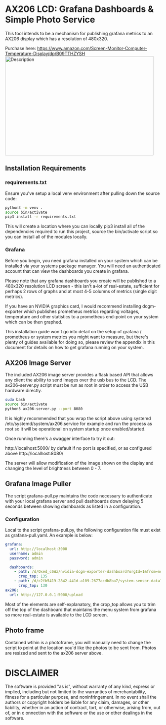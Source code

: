 # AX206 LCD: Grafana Dashboards & Simple Photo Service

This tool intends to be a mechanism for publishing grafana metrics to an AX206 display which has a resolution of 
480x320.   

Purchase here: https://www.amazon.com/Screen-Monitor-Computer-Temperature-Display/dp/B09TTHZYSH
<img src="https://github.com/user-attachments/assets/d726e83b-3e47-4757-a610-43bf2b3ead9e" alt="Description" width="480" height="320">




## Installation Requirements

### requirements.txt

Ensure you've setup a local venv environment after pulling down the source code:

```bash
python3 -m venv .
source bin/activate
pip3 install -r requirements.txt
```

This will create a location where you can locally pip3 install all of the dependencies required to run this project,
source the bin/activate script so you can install all of the modules locally.

### Grafana

Before you begin, you need grafana installed on your system which can be installed via your systems package manager.
You will need an authenticated account that can view the dashboards you create in grafana.

Please note that any grafana dashboards you create will be published to a 480x320 resolution LCD screen - this isn't
a-lot of real-estate, sufficient for perhaps 2 rows of graphs and at most 4-5 columns of metrics (single digit metrics).

If you have an NVIDIA graphics card, I would recommend installing dcgm-exporter which publishes prometheus metrics
regarding voltages, temperature and other statistics to a prometheus end-point on your system which can be then graphed.

This installation guide won't go into detail on the setup of grafana / prometheus or system metrics you might want to
measure, but there's plenty of guides available for doing so, please review the appendix in this document for details
on how to get grafana running on your system.

## AX206 Image Server

The included AX206 image server provides a flask based API that allows any client the ability to send images over the usb bus
to the LCD.  The ax206-server.py script must be run as root in order to access the USB hardware directly.

```bash
sudo bash
source bin/activate
python3 ax206-server.py --port 8080
```

It is highly recommended that you wrap the script above using systemd /etc/systemd/system/ax206.service for example and run
the process as root so it will be operational on system startup once enabled/started.

Once running there's a swagger interface to try it out:

http://localhost:5000/ by default if no port is specified, or as configured above http://localhost:8080/

The server will allow modification of the image shown on the display and changing the level of brightness between 0 - 7.

## Grafana Image Puller

The script grafana-pull.py maintains the code necessary to authenticate with your local grafana server and pull dashboards
down delaying 5 seconds between showing dashboards as listed in a configuration.

### Configuration

Local to the script grafana-pull.py, the following configuration file must exist as grafana-pull.yaml.  An example is below:

```yaml
grafana:
  url: http://localhost:3000
  username: admin
  password: admin

  dashboards:
    - path: /d/Oxed_c6Wz/nvidia-dcgm-exporter-dashboard?orgId=1&from=now-30m&to=now
      crop_top: 135
    - path: /d/c2fb5419-2842-441d-a109-2677acdb8ba7/system-sensor-data?orgId=1&from=now-30m&to=now
      crop_top: 130
ax206:
  url: http://127.0.0.1:5000/upload
```

Most of the elements are self-explanatory, the crop_top allows you to trim off the top of the dashboard that maintains
the menu system from grafana so more real-estate is available to the LCD screen.

## Photo frame

Contained wtihin is a photoframe, you will manually need to change the script to point at the location you'd like the
photos to be sent from.  Photos are resized and sent to the ax206 server above.

# DISCLAIMER

The software is provided "as is", without warranty of any kind, express or implied, including but not limited to the warranties of 
merchantability, fitness for a particular purpose, and noninfringement. In no event shall the authors or copyright holders be liable
for any claim, damages, or other liability, whether in an action of contract, tort, or otherwise, arising from, out of, or in c
onnection with the software or the use or other dealings in the software.


